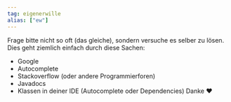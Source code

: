 ```yaml
---
tag: eigenerwille
alias: ["ew"]
---
```


Frage bitte nicht so oft (das gleiche), sondern versuche es selber zu lösen.
Dies geht ziemlich einfach durch diese Sachen:
- Google
- Autocomplete
- Stackoverflow (oder andere Programmierforen)
- Javadocs
- Klassen in deiner IDE (Autocomplete oder Dependencies)
Danke ❤️
